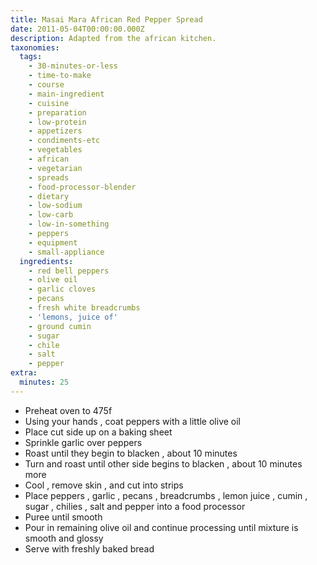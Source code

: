 ```yaml
---
title: Masai Mara African Red Pepper Spread
date: 2011-05-04T00:00:00.000Z
description: Adapted from the african kitchen.
taxonomies:
  tags:
    - 30-minutes-or-less
    - time-to-make
    - course
    - main-ingredient
    - cuisine
    - preparation
    - low-protein
    - appetizers
    - condiments-etc
    - vegetables
    - african
    - vegetarian
    - spreads
    - food-processor-blender
    - dietary
    - low-sodium
    - low-carb
    - low-in-something
    - peppers
    - equipment
    - small-appliance
  ingredients:
    - red bell peppers
    - olive oil
    - garlic cloves
    - pecans
    - fresh white breadcrumbs
    - 'lemons, juice of'
    - ground cumin
    - sugar
    - chile
    - salt
    - pepper
extra:
  minutes: 25
---
```

 - Preheat oven to 475f
 - Using your hands , coat peppers with a little olive oil
 - Place cut side up on a baking sheet
 - Sprinkle garlic over peppers
 - Roast until they begin to blacken , about 10 minutes
 - Turn and roast until other side begins to blacken , about 10 minutes more
 - Cool , remove skin , and cut into strips
 - Place peppers , garlic , pecans , breadcrumbs , lemon juice , cumin , sugar , chilies , salt and pepper into a food processor
 - Puree until smooth
 - Pour in remaining olive oil and continue processing until mixture is smooth and glossy
 - Serve with freshly baked bread
